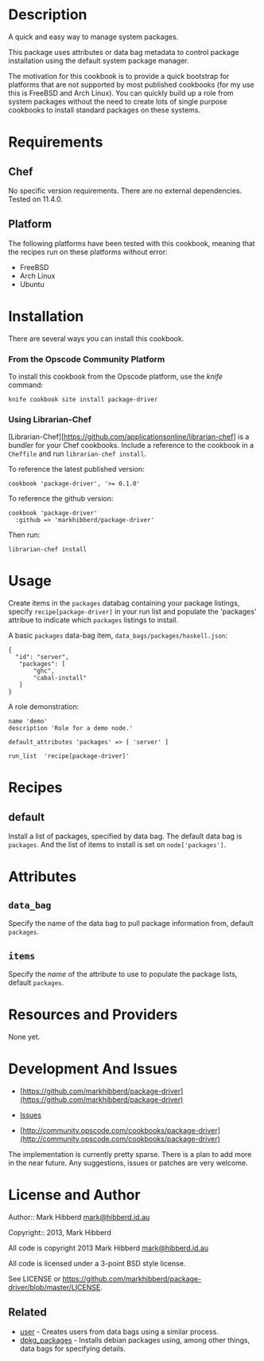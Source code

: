 # Description

A quick and easy way to manage system packages.

This package uses attributes or data bag metadata to
control package installation using the default system
package manager.

The motivation for this cookbook is to provide a quick
bootstrap for platforms that are not supported by most
published cookbooks (for my use this is FreeBSD and
Arch Linux). You can quickly build up a role from
system packages without the need to create lots of
single purpose cookbooks to install standard packages
on these systems.


# Requirements

## Chef

No specific version requirements. There are no external
dependencies. Tested on 11.4.0.

## Platform

The following platforms have been tested with this cookbook, meaning that the
recipes run on these platforms without error:

 * FreeBSD
 * Arch Linux
 * Ubuntu

# Installation

There are several ways you can install this cookbook.

### <a name="installation-platform"></a> From the Opscode Community Platform

To install this cookbook from the Opscode platform, use the *knife* command:

    knife cookbook site install package-driver

### <a name="installation-librarian"></a> Using Librarian-Chef

[Librarian-Chef][https://github.com/applicationsonline/librarian-chef]
is a bundler for your Chef cookbooks.  Include a reference to the
cookbook in a `Cheffile` and run `librarian-chef install`.

To reference the latest published version:

    cookbook 'package-driver', '>= 0.1.0'

To reference the github version:

    cookbook 'package-driver'
      :github => 'markhibberd/package-driver'

Then run:

    librarian-chef install

# Usage

Create items in the `packages` databag containing your package
listings, specify `recipe[package-driver]` in your run list and
populate the 'packages' attribue to indicate which `packages`
listings to install.

A basic `packages` data-bag item, `data_bags/packages/haskell.json`:

    {
      "id": "server",
       "packages": [
           "ghc",
           "cabal-install"
       ]
    }

A role demonstration:

    name 'demo'
    description 'Role for a demo node.'

    default_attributes 'packages' => [ 'server' ]

    run_list  'recipe[package-driver]'


# Recipes

## default

Install a list of packages, specified by data bag. The default data
bag is `packages`. And the list of items to install is set on
`node['packages']`.

# Attributes

## `data_bag`

Specify the name of the data bag to pull package information from, default `packages`.

## `items`

Specify the _name_ of the attribute to use to populate the package lists, default `packages`.

# Resources and Providers

None yet.

# Development And Issues

* [https://github.com/markhibberd/package-driver](https://github.com/markhibberd/package-driver)

* [Issues](https://github.com/markhibberd/package-driver/issues)

* [http://community.opscode.com/cookbooks/package-driver](http://community.opscode.com/cookbooks/package-driver)

The implementation is currently pretty sparse. There is a plan to add more in the near future. Any suggestions, issues or patches are very welcome.

# License and Author

Author:: Mark Hibberd <mark@hibberd.id.au>

Copyright:: 2013, Mark Hibberd

All code is copyright 2013 Mark Hibberd <mark@hibberd.id.au>

All code is licensed under a 3-point BSD style license.

See LICENSE or https://github.com/markhibberd/package-driver/blob/master/LICENSE.


## Related

 * [user](http://community.opscode.com/cookbooks/user) - Creates users from data bags using a similar process.
 * [dpkg_packages](http://community.opscode.com/cookbooks/dpkg_packages) - Installs debian packages using, among other things, data bags for specifying details.
